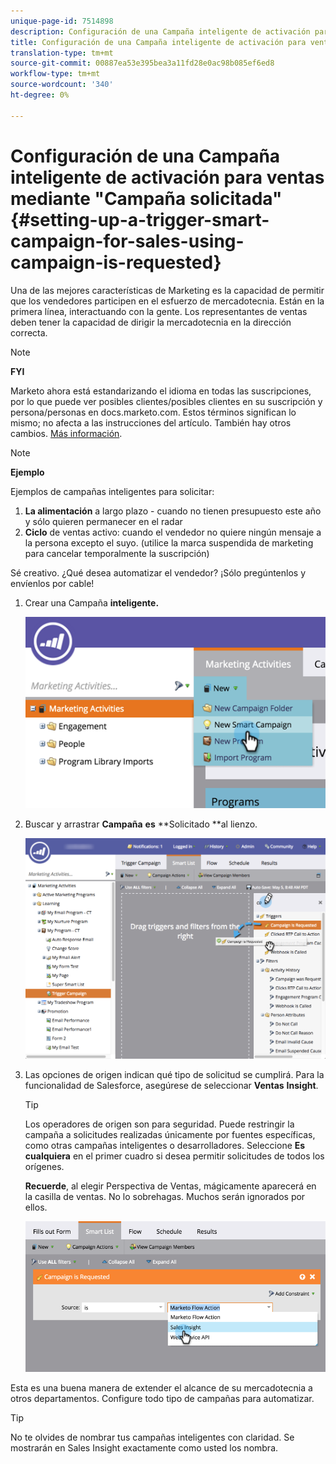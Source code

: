 ```yaml
---
unique-page-id: 7514898
description: Configuración de una Campaña inteligente de activación para ventas mediante "Campaña solicitada" - Documentos de marketing - Documentación del producto
title: Configuración de una Campaña inteligente de activación para ventas mediante "Campaña solicitada"
translation-type: tm+mt
source-git-commit: 00887ea53e395bea3a11fd28e0ac98b085ef6ed8
workflow-type: tm+mt
source-wordcount: '340'
ht-degree: 0%

---
```



# Configuración de una Campaña inteligente de activación para ventas mediante &quot;Campaña solicitada&quot; {#setting-up-a-trigger-smart-campaign-for-sales-using-campaign-is-requested}

Una de las mejores características de Marketing es la capacidad de permitir que los vendedores participen en el esfuerzo de mercadotecnia. Están en la primera línea, interactuando con la gente. Los representantes de ventas deben tener la capacidad de dirigir la mercadotecnia en la dirección correcta.

>[!NOTE]
>
>**FYI**
>
>Marketo ahora está estandarizando el idioma en todas las suscripciones, por lo que puede ver posibles clientes/posibles clientes en su suscripción y persona/personas en docs.marketo.com. Estos términos significan lo mismo; no afecta a las instrucciones del artículo. También hay otros cambios. [Más información](http://docs.marketo.com/display/DOCS/Updates+to+Marketo+Terminology).

>[!NOTE]
>
>**Ejemplo**
>
>Ejemplos de campañas inteligentes para solicitar:
>
>1. **La alimentación** a largo plazo - cuando no tienen presupuesto este año y sólo quieren permanecer en el radar
>1. **Ciclo** de ventas activo: cuando el vendedor no quiere ningún mensaje a la persona excepto el suyo. (utilice la marca suspendida de marketing para cancelar temporalmente la suscripción)

>
>
Sé creativo. ¿Qué desea automatizar el vendedor? ¡Sólo pregúntenlos y envíenlos por cable!

1. Crear una Campaña **inteligente.**

   ![](assets/image2015-5-20-16-3a3-3a25.png)

1. Buscar y arrastrar **Campaña** **es** **Solicitado **al lienzo.

   ![](assets/campaignfilterdrag.png)

1. Las opciones de origen indican qué tipo de solicitud se cumplirá. Para la funcionalidad de Salesforce, asegúrese de seleccionar **Ventas** **Insight**.

   >[!TIP]
   >
   >Los operadores de origen son para seguridad. Puede restringir la campaña a solicitudes realizadas únicamente por fuentes específicas, como otras campañas inteligentes o desarrolladores. Seleccione **Es cualquiera** en el primer cuadro si desea permitir solicitudes de todos los orígenes.
   >
   >
   >**Recuerde**, al elegir Perspectiva de Ventas, mágicamente aparecerá en la casilla de ventas. No lo sobrehagas. Muchos serán ignorados por ellos.

   ![](assets/image2015-5-20-17-3a56-3a56.png)

Esta es una buena manera de extender el alcance de su mercadotecnia a otros departamentos. Configure todo tipo de campañas para automatizar.

>[!TIP]
>
>No te olvides de nombrar tus campañas inteligentes con claridad. Se mostrarán en Sales Insight exactamente como usted los nombra.

